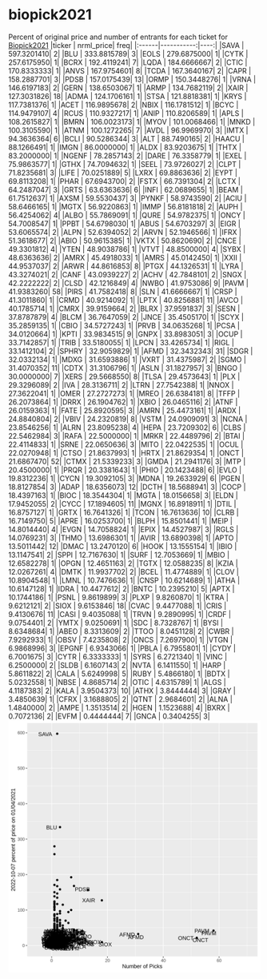 # biopick2021
Percent of original price and number of entrants for each ticket for [Biopick2021](https://twitter.com/hashtag/Biopick2021)
|ticker |  nrml_price| freq|
|:------|-----------:|----:|
|SAVA   | 597.3201410|    2|
|BLU    | 333.8815789|    3|
|EOLS   | 279.6875000|    1|
|CYTK   | 257.6175950|    1|
|BCRX   | 192.4119241|    7|
|LQDA   | 184.6666667|    2|
|CTIC   | 170.8333333|    1|
|ANVS   | 167.9754601|    8|
|TCDA   | 167.3640167|    2|
|CAPR   | 158.2887701|    3|
|PDSB   | 157.0175439|   13|
|ORMP   | 150.3448276|    1|
|VRNA   | 146.6197183|    2|
|GERN   | 138.6503067|    1|
|ARMP   | 134.7682119|    2|
|XAIR   | 127.3031826|   18|
|ADMA   | 124.1706161|    1|
|STSA   | 121.8818381|    1|
|KRYS   | 117.7381376|    1|
|ACET   | 116.9895678|    2|
|NBIX   | 116.1781512|    1|
|BCYC   | 114.9479107|    4|
|RCUS   | 110.9327217|    1|
|ANIP   | 110.8206589|    1|
|APLS   | 108.2615827|    1|
|BMRN   | 106.0023173|    1|
|MYOV   | 101.0068466|    1|
|MNKD   | 100.3105590|    1|
|ATNM   | 100.1272265|    7|
|AVDL   |  96.9969970|    3|
|IMTX   |  94.3636364|    6|
|BCLI   |  90.5286344|    3|
|ALT    |  88.7490165|    2|
|HAACU  |  88.1266491|    1|
|IMGN   |  86.0000000|    1|
|ALDX   |  83.9203675|    1|
|THTX   |  83.2000000|    1|
|NGENF  |  78.2857143|    2|
|DARE   |  76.3358779|    1|
|EXEL   |  75.9863577|    1|
|GTHX   |  74.7094632|    1|
|SEEL   |  73.9726027|    2|
|CLPT   |  71.8235681|    3|
|LIFE   |  70.0251889|    5|
|LXRX   |  69.8863636|    2|
|EYPT   |  69.8113208|    1|
|PHAR   |  67.6943700|    2|
|FSTX   |  66.7391304|    2|
|LCTX   |  64.2487047|    3|
|GRTS   |  63.6363636|    6|
|INFI   |  62.0689655|    1|
|BEAM   |  61.7512637|    1|
|AXSM   |  59.5530437|    3|
|PYNKF  |  58.9743590|    2|
|ACIU   |  58.6466165|    1|
|MGTX   |  56.9220863|    1|
|IMMP   |  56.8181818|    2|
|AUPH   |  56.4254062|    4|
|ALBO   |  55.7869091|    1|
|QURE   |  54.9782375|    1|
|ONCY   |  54.7008547|    1|
|PPBT   |  54.6798030|    1|
|ABUS   |  54.6703297|    3|
|EIGR   |  53.6065574|    2|
|ALPN   |  52.6394052|    2|
|ARVN   |  52.1946566|    1|
|IFRX   |  51.3618677|    2|
|ABIO   |  50.9615385|    1|
|VKTX   |  50.8620690|    2|
|CNCE   |  49.3301812|    4|
|YTEN   |  48.9038786|    1|
|VTVT   |  48.8500000|    4|
|SYBX   |  48.6363636|    2|
|AMRX   |  45.4918033|    1|
|AMRS   |  45.0142450|    1|
|XXII   |  44.9537037|    2|
|ARWR   |  44.8616853|    8|
|PTGX   |  44.1326531|    1|
|LYRA   |  43.3274021|    2|
|CANF   |  43.0939227|    2|
|ACHV   |  42.7848101|    2|
|SNGX   |  42.2222222|    2|
|CLSD   |  42.1216849|    4|
|NWBO   |  41.9753086|    9|
|PAVM   |  41.9383260|   58|
|PIRS   |  41.7582418|    8|
|SLN    |  41.6666667|    1|
|CRSP   |  41.3011860|    1|
|CRMD   |  40.9214092|    1|
|LPTX   |  40.8256881|   11|
|AVCO   |  40.1785714|    1|
|CMRX   |  39.9159664|    2|
|BLRX   |  37.9591837|    3|
|SESN   |  37.8787879|    4|
|BLCM   |  36.7647059|    2|
|JNCE   |  35.4505170|    1|
|SCYX   |  35.2859135|    1|
|CBIO   |  34.5727243|    1|
|PRVB   |  34.0635268|    1|
|PCSA   |  34.0120664|    1|
|KPTI   |  33.9834515|    9|
|GNPX   |  33.8983051|    3|
|OCUP   |  33.7142857|    1|
|TRIB   |  33.5180055|    1|
|LPCN   |  33.4265734|    1|
|RIGL   |  33.1412104|    2|
|SPHRY  |  32.9059829|    1|
|AFMD   |  32.3432343|   31|
|SDGR   |  32.0332134|    1|
|MDXG   |  31.6593886|    1|
|VXRT   |  31.4375987|    2|
|SGMO   |  31.4070352|   11|
|CDTX   |  31.3106796|    1|
|ASLN   |  31.1827957|    3|
|BNGO   |  30.0000000|    7|
|XERS   |  29.5668550|    8|
|TLSA   |  29.4573643|    1|
|PLX    |  29.3296089|    2|
|IVA    |  28.3136711|    2|
|LTRN   |  27.7542388|    1|
|NNOX   |  27.3622041|    1|
|OMER   |  27.2727273|    1|
|MREO   |  26.6384181|    8|
|TFFP   |  26.2073864|    1|
|DRRX   |  26.1904762|    1|
|XBIO   |  26.0465116|    2|
|ATNF   |  26.0159363|    1|
|FATE   |  25.8920595|    3|
|AMRN   |  25.4473161|    1|
|ARDX   |  24.8840804|    2|
|VBIV   |  24.2320819|    8|
|VSTM   |  24.0909091|    3|
|NCNA   |  23.8546256|    1|
|ALRN   |  23.8095238|    4|
|HEPA   |  23.7209302|    6|
|CLBS   |  22.5462984|    3|
|RAFA   |  22.5000000|    1|
|MRKR   |  22.4489796|    2|
|BTAI   |  22.4114833|    1|
|SRNE   |  22.0650636|    3|
|MITO   |  22.0422535|    1|
|OCUL   |  22.0270948|    1|
|CTSO   |  21.8637993|    1|
|HRTX   |  21.8629354|    1|
|ONCT   |  21.6867470|   52|
|CTMX   |  21.5339233|    3|
|GMDA   |  21.2941176|    3|
|MTP    |  20.4500000|    1|
|PRQR   |  20.3381643|    1|
|PHIO   |  20.1423488|    6|
|EVLO   |  19.8312236|    1|
|CYCN   |  19.3092105|    3|
|MDNA   |  19.2633929|    6|
|PGEN   |  18.8127854|    3|
|ADAP   |  18.6356073|   12|
|DCTH   |  18.5688941|    3|
|COCP   |  18.4397163|    1|
|BIOC   |  18.3544304|    1|
|MGTA   |  18.0156658|    3|
|ELDN   |  17.9452055|    2|
|CYCC   |  17.1894605|   11|
|MGNX   |  16.8918911|    1|
|DTIL   |  16.8757127|    1|
|GRTX   |  16.7641326|    1|
|TCON   |  16.7613636|   10|
|CLRB   |  16.7149750|    5|
|APRE   |  16.0253700|    1|
|BLPH   |  15.8501441|    1|
|MEIP   |  14.8014440|    4|
|EVGN   |  14.7058824|    1|
|EPIX   |  14.4527987|    3|
|RGLS   |  14.0769231|    3|
|THMO   |  13.6986301|    1|
|AVIR   |  13.6890398|    1|
|APTO   |  13.5011442|   12|
|DMAC   |  13.2470120|    6|
|HOOK   |  13.1555154|    1|
|IBIO   |  13.1147541|    2|
|SPPI   |  12.7167630|    1|
|SURF   |  12.7053669|    1|
|MBIO   |  12.6582278|    1|
|OPGN   |  12.4651163|    2|
|TGTX   |  12.0588235|    8|
|KZIA   |  12.0267261|    4|
|DMTK   |  11.9937702|    2|
|BCEL   |  11.4774889|    1|
|CLOV   |  10.8904548|    1|
|LMNL   |  10.7476636|    1|
|CNSP   |  10.6214689|    1|
|ATHA   |  10.6147128|    1|
|IDRA   |  10.4477612|    2|
|BNTC   |  10.2395210|    5|
|APTX   |  10.1744186|    1|
|PSNL   |   9.8619899|    3|
|PLXP   |   9.8260870|    1|
|KTRA   |   9.6212121|    2|
|SIOX   |   9.6153846|   18|
|CVAC   |   9.4477088|    1|
|CRIS   |   9.4130676|   11|
|CASI   |   9.4035088|    1|
|TRVN   |   9.2890995|    1|
|CRDF   |   9.0754401|    2|
|YMTX   |   9.0250691|    1|
|SDC    |   8.7328767|    1|
|BYSI   |   8.6348684|    1|
|ABEO   |   8.3313609|    2|
|TTOO   |   8.0451128|    2|
|CWBR   |   7.9292933|    1|
|OBSV   |   7.4235808|    2|
|ONCS   |   7.2697900|    1|
|VTGN   |   6.9868996|    3|
|EPGNF  |   6.9343066|    1|
|PBLA   |   6.7955801|    1|
|CYDY   |   6.7001675|    3|
|CYTR   |   6.3333333|    1|
|SYRS   |   6.2721340|    1|
|VINC   |   6.2500000|    2|
|SLDB   |   6.1607143|    2|
|NVTA   |   6.1411550|    1|
|HARP   |   5.8611822|    2|
|CALA   |   5.6249998|    5|
|RUBY   |   5.4866180|    1|
|BDTX   |   5.0232558|    1|
|NBSE   |   4.8685714|    2|
|OTIC   |   4.6315789|    1|
|ALGS   |   4.1187383|    2|
|KALA   |   3.9504373|   10|
|ATHX   |   3.8444444|    3|
|GRAY   |   3.4850639|    1|
|CFRX   |   3.1688805|    2|
|QTNT   |   2.9684601|    2|
|ALNA   |   1.4840000|    2|
|AMPE   |   1.3513514|    2|
|HGEN   |   1.1523688|    4|
|BXRX   |   0.7072136|    2|
|EVFM   |   0.4444444|    7|
|GNCA   |   0.3404255|    3|
![retvspicks](biopicks.png?raw=true)
